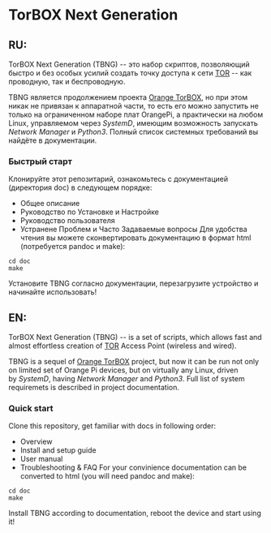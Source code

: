 # TorBOX Next Generation #

## RU:
TorBOX Next Generation (TBNG) -- это набор скриптов, позволяющий быстро и без особых усилий создать точку доступа к сети [TOR](https://torproject.org) -- как проводную, так и беспроводную. 

TBNG является продолжением проекта [Orange TorBOX](https://github.com/znoxx/torbox), но при этом никак не привязан к аппаратной части, то есть его можно запустить не только 
на ограниченном наборе плат OrangePi, а практически на любом Linux, управляемом через _SystemD_, имеющим возможность запускать _Network Manager_ и _Python3_. Полный список 
системных требований вы найдёте в документации.

### Быстрый старт

Клонируйте этот репозитарий, ознакомьтесь с документацией (директория doc) в следующем порядке:
* Общее описание
* Руководство по Установке и Настройке
* Руководство пользователя
* Устранене Проблем и Часто Задаваемые вопросы
Для удобства чтения вы можете сконвертировать документацию в формат html (потребуется pandoc и make):

```
cd doc
make
```
Установите TBNG согласно документации, перезагрузите устройство и начинайте использовать!

## EN:
TorBOX Next Generation (TBNG) -- is a set of scripts, which allows fast and almost effortless creation of [TOR](https://torproject.org) Access Point (wireless and wired).

TBNG is a sequel of [Orange TorBOX](https://github.com/znoxx/torbox) project, but now it can be run not only on limited set of Orange Pi devices, but on virtually any Linux, driven  
by _SystemD_, having _Network Manager_ and _Python3_. Full list of system requiremets is described in project documentation.

### Quick start

Clone this repository, get familiar with docs in following order:
* Overview
* Install and setup guide
* User manual
* Troubleshooting & FAQ
For your convinience documentation can be converted to  html (you will need pandoc and make):

```
cd doc
make
```
Install TBNG according to documentation, reboot the device and start using it!

